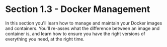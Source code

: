 # Section 1.3 - Docker Management

In this section you'll learn how to manage and maintain your Docker images and containers. You'll re-asses what the difference
between an image and container is, and learn how to ensure you have the right versions of everything you need, at the right time.
